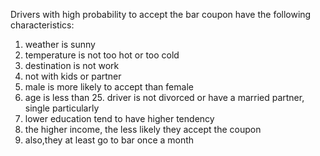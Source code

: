 Drivers with high probability to accept the bar coupon have the following characteristics: 
1. weather is sunny
2. temperature is not too hot or too cold
3. destination is not work
4. not with kids or partner
5. male is more likely to accept than female
6. age is less than 25. driver is not divorced or have a married partner, single particularly
7. lower education tend to have higher tendency
8. the higher income, the less likely they accept the coupon
9. also,they at least go to bar once a month

